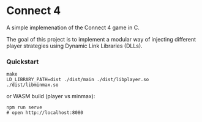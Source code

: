 # Connect 4

A simple implemenation of the Connect 4 game in C.

The goal of this project is to implement a modular way of injecting different
player strategies using Dynamic Link Libraries (DLLs).

### Quickstart

```console
make
LD_LIBRARY_PATH=dist ./dist/main ./dist/libplayer.so ./dist/libminmax.so
```

or WASM build (player vs minmax):

```console
npm run serve
# open http://localhost:8080
```
